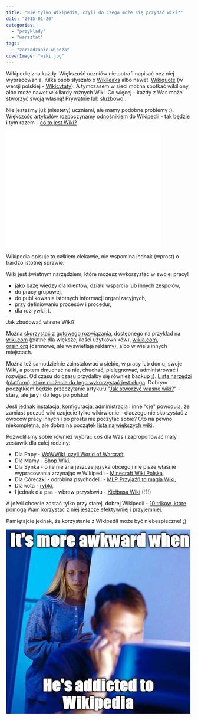 ```yaml
---
title: "Nie tylko Wikipedia, czyli do czego może się przydać wiki?"
date: "2015-01-20"
categories:
  - "przyklady"
  - "warsztat"
tags:
  - "zarzadzanie-wiedza"
coverImage: "wiki.jpg"
---
```


Wikipedię zna każdy. Większość uczniów nie potrafi napisać bez niej wypracowania. Kilka osób słyszało o [Wikileaks](https://wikileaks.org/) albo nawet  [Wikiquote](http://en.wikiquote.org/wiki/Main_Page) (w wersji polskiej - [Wikicytaty](http://pl.wikiquote.org/wiki/Strona_g%C5%82%C3%B3wna)). A tymczasem w sieci można spotkać wikiliony, albo może nawet wikiliardy różnych Wiki. Co więcej - każdy z Was może stworzyć swoją własną! Prywatnie lub służbowo...

Nie jesteśmy już (niestety) uczniami, ale mamy podobne problemy :). Większośc artykułów rozpoczynamy odnośnikiem do Wikipedii - tak będzie i tym razem - [co to jest Wiki?](http://pl.wikipedia.org/wiki/Wiki)

<iframe src="//www.youtube.com/embed/42TQFxLnLZY" height="315" width="420" allowfullscreen frameborder="0"></iframe>

Wikipedia opisuje to całkiem ciekawie, nie wspomina jednak (wprost) o bardzo istotnej sprawie:

Wiki jest świetnym narzędziem, które możesz wykorzystać w swojej pracy!

- jako bazę wiedzy dla klientów, działu wsparcia lub innych zespołów,
- do pracy grupowej,
- do publikowania istotnych informacji organizacyjnych,
- przy definiowaniu procesów i procedur,
- dla rozrywki :).

Jak zbudować własne Wiki?

Można [skorzystać z gotowego rozwiązania](http://www.wiki.com/whatiswiki.htm), dostępnego na przykład na [wiki.com](http://wiki.com/) (płatne dla większej ilości użytkowników), [wikia.com](wikia.com), [orain.org](http://orain.org) (darmowe, ale wyświetlają reklamy), albo w wielu innych miejscach.

Można też samodzielnie zainstalować u siebie, w pracy lub domu, swoje Wiki, a potem dmuchać na nie, chuchać, pielęgnować, administrować i rozwijać. Od czasu do czasu przydałby się również backup ;). [Lista narzędzi (platform), które możecie do tego wykorzystać jest długa](http://www.wikimatrix.org/). Dobrym początkiem będzie przeczytanie artykułu "[Jak stworzyć własne wiki?](http://webhosting.pl/Jak.stworzyc.wlasne.wiki)" - stary, ale jary i do tego po polsku!

Jeśli jednak instalacja, konfiguracja, administracja i inne "cje" powodują, że zamiast poczuć wiki czujecie tylko wikirwienie - dlaczego nie skorzystać z owoców pracy innych i po prostu nie poczytać sobie? Oto na pewno niekompletna, ale dobra na początek [lista największych wiki](http://en.wikipedia.org/wiki/List_of_wikis).

Pozwoliliśmy sobie również wybrać coś dla Was i zaproponować mały zestawik dla całej rodziny:

- Dla Papy - [WoWWiki, czyli World of Warcraft](http://www.wowwiki.com/Portal:Main),
- Dla Mamy - [Shop Wiki](http://www.shopwiki.com/),
- Dla Synka - o ile nie zna jeszcze języka obcego i nie pisze właśnie wypracowania zrzynając w Wikipedii - [Minecraft Wiki Polska](http://minecraft-pl.gamepedia.com/Strona_g%C5%82%C3%B3wna),
- Dla Córeczki - odrobina psychodelii - [MLP Przyjaźń to magia Wiki](http://pl.mlp.wikia.com/wiki/My_Little_Pony_Przyja%C5%BA%C5%84_to_magia_Wiki),
- Dla kota - [rybki](http://theaquariumwiki.com/Main_Page),
- I jednak dla psa - wbrew przysłowiu - [Kiełbasa Wiki](http://pl.kielbasa.wikia.com/wiki/Kie%C5%82basa_Wiki) (!?!)



A jeżeli chcecie zostać tylko przy starej, dobrej Wikipedii - [10 trików, które pomogą Wam korzystać z niej jeszcze efektywniej i przyjemniej](http://fieldguide.gizmodo.com/10-tricks-to-make-yourself-a-wikipedia-master-1619294690).

Pamiętajcie jednak, że korzystanie z Wikipedii może być niebezpieczne! ;)

[![Wikipedia](images/Wikipedia.jpeg)](http://techwriter.pl/wp-content/uploads/2015/01/Wikipedia.jpeg)
